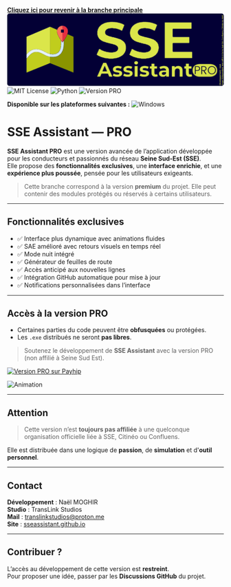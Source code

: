 [**Cliquez ici pour revenir à la branche principale**](https://github.com/flywithnael/SSE-Assistant/tree/main)
![SSE Assistant PRO](banner-pro-rounded.png)
![MIT License](https://img.shields.io/badge/MIT-green?style=for-the-badge)
![Python](https://img.shields.io/badge/Python-FFD43B?style=for-the-badge&logo=python&logoColor=blue)
![Version PRO](https://img.shields.io/badge/Version-Pro-red.svg)

**Disponible sur les plateformes suivantes :** 
![Windows](https://img.shields.io/badge/Windows-0078D6?style=for-the-badge&logo=windows&logoColor=white)

# SSE Assistant — **PRO**

**SSE Assistant PRO** est une version avancée de l’application développée pour les conducteurs et passionnés du réseau **Seine Sud-Est (SSE)**.  
Elle propose des **fonctionnalités exclusives**, une **interface enrichie**, et une **expérience plus poussée**, pensée pour les utilisateurs exigeants.

> Cette branche correspond à la version **premium** du projet. Elle peut contenir des modules protégés ou réservés à certains utilisateurs.

---

## **Fonctionnalités exclusives**

- ✅ Interface plus dynamique avec animations fluides
- ✅ SAE amélioré avec retours visuels en temps réel
- ✅ Mode nuit intégré
- ✅ Générateur de feuilles de route
- ✅ Accès anticipé aux nouvelles lignes
- ✅ Intégration GitHub automatique pour mise à jour
- ✅ Notifications personnalisées dans l’interface

---

## **Accès à la version PRO**

- Certaines parties du code peuvent être **obfusquées** ou protégées.
- Les `.exe` distribués ne seront **pas libres**.
> Soutenez le développement de **SSE Assistant** avec la version PRO (non affilié à Seine Sud Est).

<a href="https://payhip.com/b/dFDe8" target="_blank">
  <img src="https://img.shields.io/badge/Télécharger%20la%20version%20PRO-DBE64A?style=for-the-badge&logo=payhip&logoColor=white&labelColor=030035&color=DBE64A" alt="Version PRO sur Payhip" />
</a>

![Animation](https://readme-typing-svg.demolab.com?font=Montserrat&pause=1000&color=DBE64A&center=true&vCenter=true&width=435&lines=Compatible+Tkinter+;Suivi+des+arr%C3%AAts+en+temps+r%C3%A9el+;SAE+int%C3%A9gr%C3%A9+;Pens%C3%A9+pour+les+joueurs+SSE)

---

## **Attention**

> Cette version n’est **toujours pas affiliée** à une quelconque organisation officielle liée à SSE, Citinéo ou Confluens.

Elle est distribuée dans une logique de **passion**, de **simulation** et d'**outil personnel**.

---

## **Contact**

**Développement** : Naël MOGHIR  
**Studio** : TransLink Studios  
**Mail** : translinkstudios@proton.me  
**Site** : [sseassistant.github.io](https://flywithnael.github.io/SSE-Assistant)

---

## **Contribuer ?**

L’accès au développement de cette version est **restreint**.  
Pour proposer une idée, passer par les **Discussions GitHub** du projet.